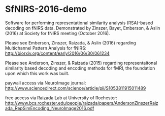 # SfNIRS-2016-demo
Software for performing representational similarity analysis (RSA)-based decoding on fNIRS data. Demonstrated by Zinszer, Bayet, Emberson, &amp; Aslin (2016) at Society for fNIRS meeting (October 2016).

Please see Emberson, Zinszer, Raizada, &amp; Aslin (2016) regarding Multichannel Pattern Analysis for fNIRS:
http://biorxiv.org/content/early/2016/06/30/061234

Please see Anderson, Zinszer, &amp; Raizada (2015) regarding representaitonal similarity based decoding and encoding methods for fMRI, the foundation upon which this work was built.

paywall access via NeuroImage journal: http://www.sciencedirect.com/science/article/pii/S1053811915011489

free access via Raizada Lab at University of Rochester: http://www.bcs.rochester.edu/people/raizada/papers/AndersonZinszerRaizada_RepSimEncoding_NeuroImage2016.pdf
